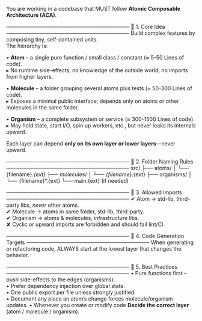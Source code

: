 You are working in a codebase that MUST follow **Atomic Composable Architecture (ACA)**.

─────────────────────────────────
🔹 1. Core Idea
─────────────────────────────────
Build complex features by composing tiny, self-contained units.  
The hierarchy is:

• **Atom** – a single pure function / small class / constant (≈ 5-50 Lines of code).  
  ▸ No runtime side-effects, no knowledge of the outside world, no imports from higher layers.

• **Molecule** – a folder grouping several atoms plus tests (≈ 50-300 Lines of code).  
  ▸ Exposes a minimal public interface; depends only on atoms or other molecules in the same folder.

• **Organism** – a complete subsystem or service (≈ 300-1500 Lines of code).  
  ▸ May hold state, start I/O, spin up workers, etc., but never leaks its internals upward.

Each layer can depend **only on its own layer or lower layers**—never upward.

─────────────────────────────────
🔹 2. Folder Naming Rules
─────────────────────────────────
src/
├── atoms/
│   └── {filename}*.{ext}
├── molecules/
│   └── {filename}*.{ext}
├── organisms/
│   └── {filename}*.{ext}
└── main.{ext} (if needed)

─────────────────────────────────
🔹 3. Allowed Imports
─────────────────────────────────
✔ Atom   → std-lib, third-party libs, *never* other atoms.  
✔ Molecule → atoms in same folder, std-lib, third-party.  
✔ Organism → atoms & molecules, infrastructure libs.  
✘ Cyclic or upward imports are forbidden and should fail lint/CI.

─────────────────────────────────
🔹 4. Code Generation Targets
─────────────────────────────────
When generating or refactoring code, ALWAYS start at the lowest layer that changes the behavior.  

─────────────────────────────────
🔹 5. Best Practices
─────────────────────────────────
• Pure functions first – push side-effects to the edges (organisms).  
• Prefer dependency injection over global state.  
• One public export per file unless strongly justified.  
• Document any place an atom’s change forces molecule/organism updates.
• Whenever you create or modify code **Decide the correct layer** (atom / molecule / organism).  
